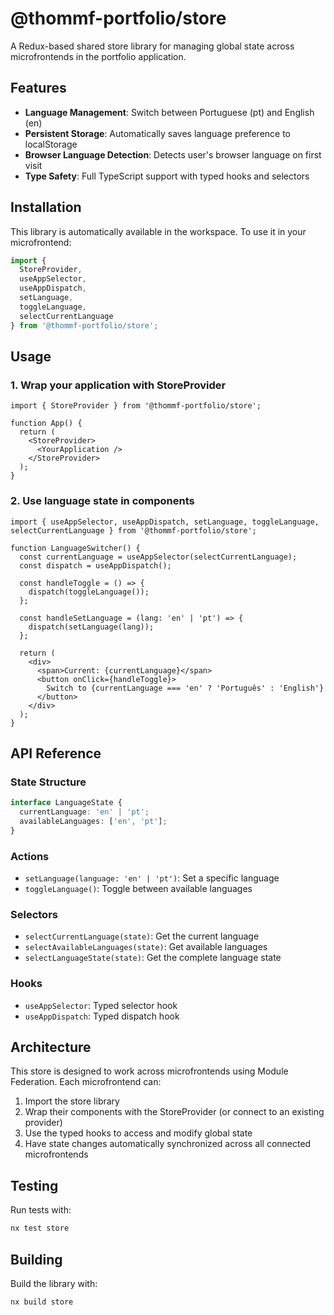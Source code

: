# @thommf-portfolio/store

A Redux-based shared store library for managing global state across microfrontends in the portfolio application.

## Features

- **Language Management**: Switch between Portuguese (pt) and English (en)
- **Persistent Storage**: Automatically saves language preference to localStorage
- **Browser Language Detection**: Detects user's browser language on first visit
- **Type Safety**: Full TypeScript support with typed hooks and selectors

## Installation

This library is automatically available in the workspace. To use it in your microfrontend:

```typescript
import { 
  StoreProvider, 
  useAppSelector, 
  useAppDispatch,
  setLanguage,
  toggleLanguage,
  selectCurrentLanguage 
} from '@thommf-portfolio/store';
```

## Usage

### 1. Wrap your application with StoreProvider

```tsx
import { StoreProvider } from '@thommf-portfolio/store';

function App() {
  return (
    <StoreProvider>
      <YourApplication />
    </StoreProvider>
  );
}
```

### 2. Use language state in components

```tsx
import { useAppSelector, useAppDispatch, setLanguage, toggleLanguage, selectCurrentLanguage } from '@thommf-portfolio/store';

function LanguageSwitcher() {
  const currentLanguage = useAppSelector(selectCurrentLanguage);
  const dispatch = useAppDispatch();

  const handleToggle = () => {
    dispatch(toggleLanguage());
  };

  const handleSetLanguage = (lang: 'en' | 'pt') => {
    dispatch(setLanguage(lang));
  };

  return (
    <div>
      <span>Current: {currentLanguage}</span>
      <button onClick={handleToggle}>
        Switch to {currentLanguage === 'en' ? 'Português' : 'English'}
      </button>
    </div>
  );
}
```

## API Reference

### State Structure

```typescript
interface LanguageState {
  currentLanguage: 'en' | 'pt';
  availableLanguages: ['en', 'pt'];
}
```

### Actions

- `setLanguage(language: 'en' | 'pt')`: Set a specific language
- `toggleLanguage()`: Toggle between available languages

### Selectors

- `selectCurrentLanguage(state)`: Get the current language
- `selectAvailableLanguages(state)`: Get available languages
- `selectLanguageState(state)`: Get the complete language state

### Hooks

- `useAppSelector`: Typed selector hook
- `useAppDispatch`: Typed dispatch hook

## Architecture

This store is designed to work across microfrontends using Module Federation. Each microfrontend can:

1. Import the store library
2. Wrap their components with the StoreProvider (or connect to an existing provider)
3. Use the typed hooks to access and modify global state
4. Have state changes automatically synchronized across all connected microfrontends

## Testing

Run tests with:

```bash
nx test store
```

## Building

Build the library with:

```bash
nx build store
```
